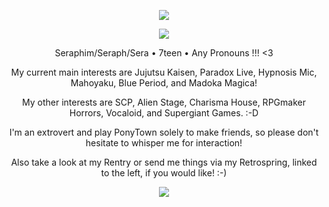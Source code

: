 <p align="center">
<img src="https://i.imgur.com/jx00Plu.png"/>
</p>
<p align="center">
<img src="https://64.media.tumblr.com/ccbff409eadedcda7c63b3b057aee66c/9b7ddb5905533fa5-ed/s1280x1920/cb6b9de159c647dcead38bcaf2165288b0da39e0.jpg"/>
</p>
<p align="center">
Seraphim/Seraph/Sera • 7teen • Any Pronouns !!! <3
</p>
<p align="center">
My current main interests are Jujutsu Kaisen, Paradox Live, Hypnosis Mic, Mahoyaku, Blue Period, and Madoka Magica!
</p>
<p align="center">
My other interests are SCP, Alien Stage, Charisma House, RPGmaker Horrors, Vocaloid, and Supergiant Games. :-D
</p>
<p align="center">
I'm an extrovert and play PonyTown solely to make friends, so please don't hesitate to whisper me for interaction!
</p>
<p align="center">
Also take a look at my Rentry or send me things via my Retrospring, linked to the left, if you would like! :-)
</p>
    <p align="center">
<img src="https://64.media.tumblr.com/ccbff409eadedcda7c63b3b057aee66c/9b7ddb5905533fa5-ed/s1280x1920/cb6b9de159c647dcead38bcaf2165288b0da39e0.jpg"/>
</p>
